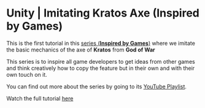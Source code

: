 <h1>Unity | Imitating Kratos Axe (Inspired by Games)</h1>
<p>This is the first tutorial in this <a href="https://www.youtube.com/watch?v=PxdoBJBCcrw&list=PLaqp5z-4pFi5auiUbsq_KChZKX-DufAOI">series (<b>Inspired by Games</b>)</a> where we imitate the basic mechanics of the axe of <b>Kratos</b> from <b>God of War</b></p>
<p>This series is to inspire all game developers to get ideas from other games and think creatively how to copy the feature but in their own and with their own touch on it.</p>
<p>You can find out more about the series by going to its <a href="https://www.youtube.com/watch?v=PxdoBJBCcrw&list=PLaqp5z-4pFi5auiUbsq_KChZKX-DufAOI">YouTube Playlist</a>.</p>
<p>Watch the full tutorial <a href="https://www.youtube.com/watch?v=PxdoBJBCcrw">here</a></p>